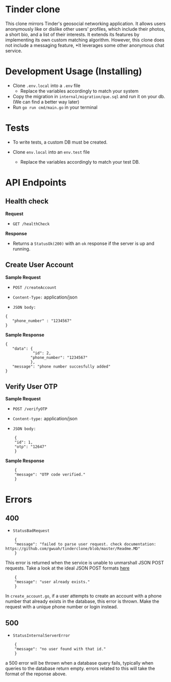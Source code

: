# Tinder clone

This clone mirrors Tinder's geosocial networking application. It allows users anonymously like or dislike other users' profiles, which include their photos, a short bio, and a list of their interests. It extends its features by implementing its own custom matching algorithm. However, this clone does not include a messaging feature, *It leverages some other anonymous chat service.


# Development Usage (Installing)

- Clone `.env.local` into a `.env` file
    - Replace the variables accordingly to match your system
- Copy the migration in `internal/migration/que.sql` and run it on your db. (We can find a better way later)
- Run `go run cmd/main.go` in your terminal

# Tests

- To write tests, a custom DB must be created.

- Clone `env.local` into an `env.test` file 
    - Replace the variables accordingly to match your test DB.

# API Endpoints

##  Health check

**Request**

+ `GET /healthCheck`

**Response**

+ Returns a `StatusOk(200)` with an `ok` response if the server is up and running.

## Create User Account

**Sample Request**

+ `POST /createAccount`

+ `Content-Type:` application/json

+ `JSON body:` 
```
{
   "phone_number" : "1234567"
}
```

**Sample Response**
```
{
   "data": {
            "id": 2,
           "phone_number": "1234567"
           },
   "message": "phone number succesfully added"
}
```

## Verify User OTP

**Sample Request**

+ `POST /verifyOTP`

+ `Content-type:` application/json

+ `JSON body:`
```
    {
    "id": 1,
    "otp": "12647"
    }
```

**Sample Response**
```
    {
    "message": "OTP code verified."
    }
```
# Errors

## 400

+ `StatusBadRequest`
```
    {
    "message": "failed to parse user request. check documentation: https://github.com/gwuah/tinderclone/blob/master/Readme.MD"
    }
```
This error is returned when the service is unable to unmarshall JSON POST requests. Take a look at the ideal JSON POST formats [here]()

```
    {
    "message": "user already exists."
    }
```
In `create_account.go`, if a user attempts to create an account with a phone number that already exists in the database, this error is thrown. Make the request with a unique phone number or login instead.

## 500

+ `StatusInternalServerError`
```
    {
    "message": "no user found with that id."
    }
```
a 500 error will be thrown when a database query fails, typically when queries to the database return empty. errors related to this will take the format of the reponse above.